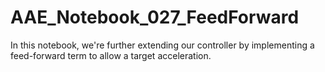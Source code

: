# AAE_Notebook_027_FeedForward
In this notebook, we're further extending our controller by implementing a feed-forward term to allow a target acceleration.
